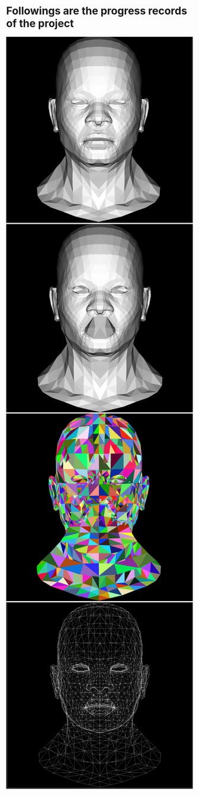 # Followings are the progress records of the project
![image](result/zbuffering.png)
![image](result/with_light.png)
![image](result/triangles.png)
![image](result/line.png)
